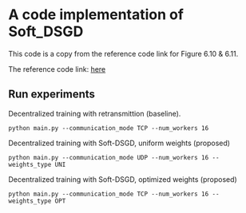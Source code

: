 # A code implementation of Soft_DSGD

This code is a copy from the reference code link for Figure 6.10 & 6.11.

The reference code link: [here](https://github.com/haoyye/Unrealiable_Decentralized_FL)

## Run experiments
Decentralized training with retransmittion (baseline).
~~~
python main.py --communication_mode TCP --num_workers 16
~~~
Decentralized training with Soft-DSGD, uniform weights (proposed)
~~~
python main.py --communication_mode UDP --num_workers 16 --weights_type UNI
~~~
Decentralized training with Soft-DSGD, optimized weights (proposed)
~~~
python main.py --communication_mode TCP --num_workers 16 --weights_type OPT
~~~
